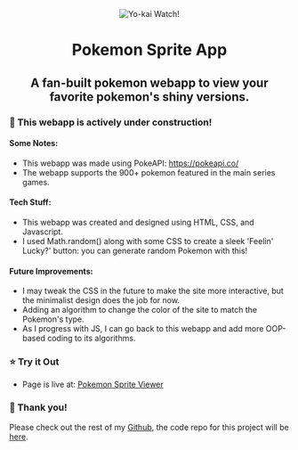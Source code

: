 <div align="center"><img src="https://archives.bulbagarden.net/media/upload/4/44/Pok%C3%A9mon_Gallery_Encounter_with_Shining.png" alt="Yo-kai Watch!" align="center"></div>

<h1 align="center">Pokemon Sprite App</h1>
<h2 align="center">A fan-built pokemon webapp to view your favorite pokemon's shiny versions.</h3>



### :construction: This webapp is actively under construction! ###
#### Some Notes:
- This webapp was made using PokeAPI: https://pokeapi.co/ 
- The webapp supports the 900+ pokemon featured in the main series games.


#### Tech Stuff:
- This webapp was created and designed using HTML, CSS, and Javascript.
- I used Math.random() along with some CSS to create a sleek 'Feelin' Lucky?' button: you can generate random Pokemon with this!


#### Future Improvements:
- I may tweak the CSS in the future to make the site more interactive, but the minimalist design does the job for now.
- Adding an algorithm to change the color of the site to match the Pokemon's type.
- As I progress with JS, I can go back to this webapp and add more OOP-based coding to its algorithms.
### :star: Try it Out

- Page is live at: [Pokemon Sprite Viewer](https://pokemonsprites.netlify.app/)


### :slightly_smiling_face: Thank you!

Please check out the rest of my [Github](https://github.com/eric-phan), the code repo for this project will be [here](https://github.com/eric-phan/PokemonSpriteApp).
